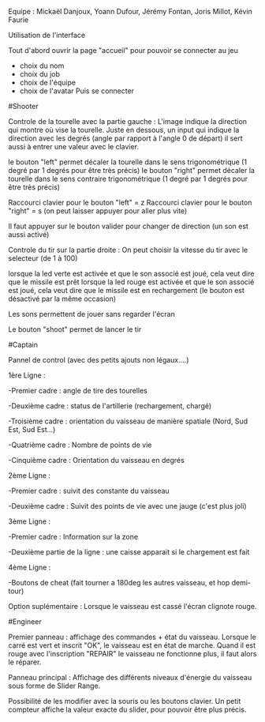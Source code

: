 Equipe : Mickaël Danjoux, Yoann Dufour, Jérémy Fontan, Joris Millot, Kévin Faurie

Utilisation de l'interface

Tout d'abord ouvrir la page "accueil" pour pouvoir se connecter au jeu
 - choix du nom
 - choix du job
 - choix de l'équipe
 - choix de l'avatar
Puis se connecter

#Shooter

Controle de la tourelle avec la partie gauche :
L'image indique la direction qui montre où vise la tourelle.
Juste en dessous, un input qui indique la direction avec les degrés (angle par rapport à l'angle 0 de départ)
il sert aussi à entrer une valeur avec le clavier.

le bouton "left" permet décaler la tourelle dans le sens trigonométrique (1 degré par 1 degrés pour être très précis)
le bouton "right" permet décaler la tourelle dans le sens contraire trigonométrique (1 degré par 1 degrés pour être très précis)

Raccourci clavier pour le bouton "left" = z 
Raccourci clavier pour le bouton "right" = s
(on peut laisser appuyer pour aller plus vite)

Il faut appuyer sur le bouton valider pour changer de direction (un son est aussi activé)

Controle du tir sur la partie droite :
On peut choisir la vitesse du tir avec le selecteur (de 1 à 100)

lorsque la led verte est activée et que le son associé est joué, cela veut dire que le missile est prêt
lorsque la led rouge est activée et que le son associé est joué, cela veut dire que le missile est en rechargement (le bouton est désactivé par la même occasion)

Les sons permettent de jouer sans regarder l'écran

Le bouton "shoot" permet de lancer le tir

#Captain

Pannel de control (avec des petits ajouts non légaux....)

1ère Ligne :

 -Premier cadre : angle de tire des tourelles
 
 -Deuxième cadre : status de l'artillerie (rechargement, chargé)
 
 -Troisième cadre : orientation du vaisseau de manière spatiale (Nord, Sud Est, Sud Est...)
 
 -Quatrième cadre : Nombre de points de vie
 
 -Cinquième cadre : Orientation du vaisseau en degrés
 
 2ème Ligne :
 
 -Premier cadre : suivit des constante du vaisseau
 
 -Deuxième cadre : Suivit des points de vie avec une jauge (c'est plus joli)
 
 3ème Ligne :
 
 -Premier cadre : Information sur la zone 
 
 -Deuxième partie de la ligne : une caisse apparait si le chargement est fait
 
 4ème Ligne : 
 
 -Boutons de cheat (fait tourner a 180deg les autres vaisseau, et hop demi-tour)
 
 Option suplémentaire : Lorsque le vaisseau est cassé l'écran clignote rouge.

#Engineer 

Premier panneau : affichage des commandes + état du vaisseau. Lorsque le carré est vert et inscrit "OK", le vaisseau est en état de 
marche. Quand il est rouge avec l'inscription "REPAIR" le vaisseau ne fonctionne plus, il faut alors le réparer.

Panneau principal : Affichage des différents niveaux d'énergie du vaisseau sous forme de Slider Range.

Possibilité de les modifier avec la souris ou les boutons clavier. Un petit compteur affiche la valeur exacte du slider, pour pouvoir 
être plus précis.
